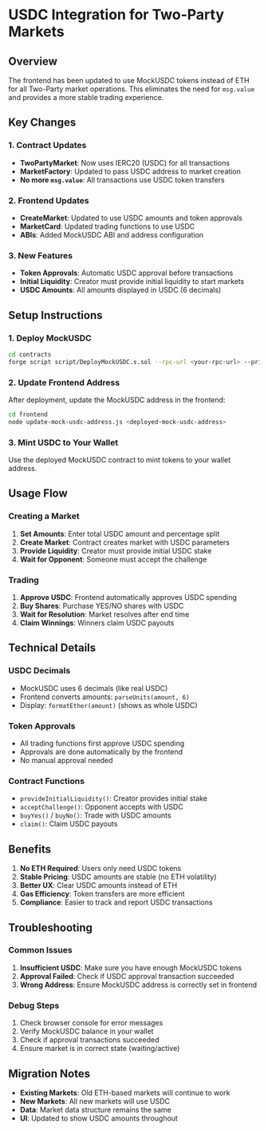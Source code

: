 # USDC Integration for Two-Party Markets

## Overview

The frontend has been updated to use MockUSDC tokens instead of ETH for all Two-Party market operations. This eliminates the need for `msg.value` and provides a more stable trading experience.

## Key Changes

### 1. Contract Updates

- **TwoPartyMarket**: Now uses IERC20 (USDC) for all transactions
- **MarketFactory**: Updated to pass USDC address to market creation
- **No more `msg.value`**: All transactions use USDC token transfers

### 2. Frontend Updates

- **CreateMarket**: Updated to use USDC amounts and token approvals
- **MarketCard**: Updated trading functions to use USDC
- **ABIs**: Added MockUSDC ABI and address configuration

### 3. New Features

- **Token Approvals**: Automatic USDC approval before transactions
- **Initial Liquidity**: Creator must provide initial liquidity to start markets
- **USDC Amounts**: All amounts displayed in USDC (6 decimals)

## Setup Instructions

### 1. Deploy MockUSDC

```bash
cd contracts
forge script script/DeployMockUSDC.s.sol --rpc-url <your-rpc-url> --private-key <your-private-key> --broadcast
```

### 2. Update Frontend Address

After deployment, update the MockUSDC address in the frontend:

```bash
cd frontend
node update-mock-usdc-address.js <deployed-mock-usdc-address>
```

### 3. Mint USDC to Your Wallet

Use the deployed MockUSDC contract to mint tokens to your wallet address.

## Usage Flow

### Creating a Market

1. **Set Amounts**: Enter total USDC amount and percentage split
2. **Create Market**: Contract creates market with USDC parameters
3. **Provide Liquidity**: Creator must provide initial USDC stake
4. **Wait for Opponent**: Someone must accept the challenge

### Trading

1. **Approve USDC**: Frontend automatically approves USDC spending
2. **Buy Shares**: Purchase YES/NO shares with USDC
3. **Wait for Resolution**: Market resolves after end time
4. **Claim Winnings**: Winners claim USDC payouts

## Technical Details

### USDC Decimals

- MockUSDC uses 6 decimals (like real USDC)
- Frontend converts amounts: `parseUnits(amount, 6)`
- Display: `formatEther(amount)` (shows as whole USDC)

### Token Approvals

- All trading functions first approve USDC spending
- Approvals are done automatically by the frontend
- No manual approval needed

### Contract Functions

- `provideInitialLiquidity()`: Creator provides initial stake
- `acceptChallenge()`: Opponent accepts with USDC
- `buyYes()` / `buyNo()`: Trade with USDC amounts
- `claim()`: Claim USDC payouts

## Benefits

1. **No ETH Required**: Users only need USDC tokens
2. **Stable Pricing**: USDC amounts are stable (no ETH volatility)
3. **Better UX**: Clear USDC amounts instead of ETH
4. **Gas Efficiency**: Token transfers are more efficient
5. **Compliance**: Easier to track and report USDC transactions

## Troubleshooting

### Common Issues

1. **Insufficient USDC**: Make sure you have enough MockUSDC tokens
2. **Approval Failed**: Check if USDC approval transaction succeeded
3. **Wrong Address**: Ensure MockUSDC address is correctly set in frontend

### Debug Steps

1. Check browser console for error messages
2. Verify MockUSDC balance in your wallet
3. Check if approval transactions succeeded
4. Ensure market is in correct state (waiting/active)

## Migration Notes

- **Existing Markets**: Old ETH-based markets will continue to work
- **New Markets**: All new markets will use USDC
- **Data**: Market data structure remains the same
- **UI**: Updated to show USDC amounts throughout

